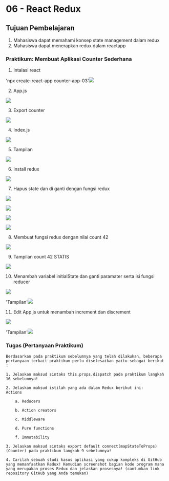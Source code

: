 # 06 - React Redux

## Tujuan Pembelajaran

1. Mahasiswa dapat memahami konsep state management dalam redux
2. Mahasiswa dapat menerapkan redux dalam reactapp 


### Praktikum: Membuat Aplikasi Counter Sederhana

1. Intalasi react

'npx create-react-app counter-app-03'![](img/i.png)

2. App.js

![](img/sc1.png)

3. Export counter

![](img/sc2.png)

4. Index.js

![](img/sc2.1.png)

5. Tampilan

![](img/t1.png)

6. Install redux

![](img/sc3.png)

7. Hapus state dan di ganti dengan fungsi redux

![](img/sc4.png)

![](img/sc5.png)

![](img/sc6.png)

![](img/err.png)

8. Membuat fungsi redux dengan nilai count 42

![](img/sc7.png)

9. Tampilan count 42 STATIS

![](img/t2.png)

10. Menambah variabel initialState dan ganti paramater serta isi fungsi reducer

![](img/sc8.png)

'Tampilan'![](img/t3.png)

11. Edit App.js untuk menambah increment dan discrement

![](img/sc9.png)

'Tampilan'![](img/t4.png)

### Tugas (Pertanyaan Praktikum)

    Berdasarkan pada praktikum sebelumnya yang telah dilakukan, beberapa pertanyaan terkait praktikum perlu diselesaikan yaitu sebagai berikut :

    1. Jelaskan maksud sintaks this.props.dispatch pada praktikum langkah 16 sebelumnya!

    2. Jelaskan maksud istilah yang ada dalam Redux berikut ini:
    Actions

        a. Reducers

        b. Action creators

        c. Middleware

        d. Pure functions

        f. Immutability

    3. Jelaskan maksud sintaks export default connect(mapStateToProps)(Counter) pada praktikum langkah 9 sebelumnya!

    4. Carilah sebuah studi kasus aplikasi yang cukup kompleks di GitHub yang memanfaatkan Redux! Kemudian screenshot bagian kode program mana yang merupakan proses Redux dan jelaskan prosesnya! (cantumkan link repository GitHub yang Anda temukan)

